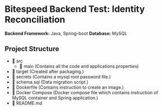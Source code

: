 # Bitespeed Backend Test: Identity Reconciliation #

**Backend Framework:** Java, Spring-boot
**Database:** MySQL

## Project Structure ##
* :open_file_folder: src
  * :open_file_folder: main (Contains all the code and applications.properties)
* :open_file_folder: target (Created after packaging.)
* :open_file_folder: secrets (Contains a mysql root password file.)
* :page_facing_up: schema.sql (Data migration script.)
* :whale: Dockerfile (Contains instruction to create an image.)
* :whale: Docker Compose (Docker compose file which contains instruction of MySQL container and Spring application.)
* :page_facing_up: README.md